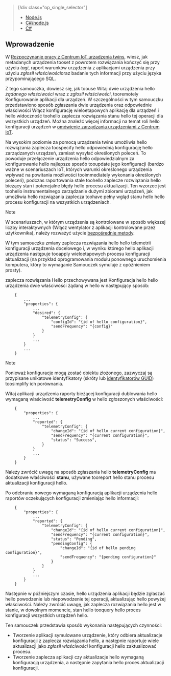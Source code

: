 > [!div class="op_single_selector"]
> * [Node.js](../articles/iot-hub/iot-hub-node-node-twin-how-to-configure.md)
> * [C#/node.js](../articles/iot-hub/iot-hub-csharp-node-twin-how-to-configure.md)
> * [C#](../articles/iot-hub/iot-hub-csharp-csharp-twin-how-to-configure.md)
> 
> 

## <a name="introduction"></a>Wprowadzenie

W [Rozpoczynanie pracy z Centrum IoT urządzenia twins][lnk-twin-tutorial], wiesz, jak metadanych urządzenia tooset z powrotem rozwiązania kończyć się przy użyciu *tagi*, raport warunków urządzenia z aplikacjami urządzenia przy użyciu *zgłosił właściwości*oraz badanie tych informacji przy użyciu języka przypominającego SQL.

Z tego samouczka, dowiesz się, jak toouse Witaj dwie urządzenia hello *żądanego właściwości* wraz z *zgłosił właściwości*, tooremotely Konfigurowanie aplikacji dla urządzeń. W szczególności w tym samouczku przedstawiono sposób zgłaszania dwie urządzenia oraz odpowiednie właściwości Włącz konfigurację wieloetapowych aplikację dla urządzeń i hello widoczność toohello zaplecza rozwiązania stanu hello tej operacji dla wszystkich urządzeń. Można znaleźć więcej informacji na temat roli hello konfiguracji urządzeń w [omówienie zarządzania urządzeniami z Centrum IoT][lnk-dm-overview].

Na wysokim poziomie za pomocą urządzenia twins umożliwia hello rozwiązania zaplecza toospecify hello odpowiednią konfigurację hello zarządzanych urządzeń, zamiast wysyłać określonych poleceń. To powoduje przełączenie urządzenia hello odpowiedzialnym za konfigurowanie hello najlepsze sposób tooupdate jego konfiguracji (bardzo ważne w scenariuszach IoT, których warunki określonego urządzenia wpływać na powitania możliwości tooimmediately wykonania określonych poleceń), podczas raportowania stale toohello zaplecze rozwiązania hello bieżący stan i potencjalne błędy hello procesu aktualizacji. Ten wzorzec jest toohello instrumentalnego zarządzanie dużymi zbiorami urządzeń, jak umożliwia hello rozwiązania zaplecza toohave pełny wgląd stanu hello hello procesu konfiguracji na wszystkich urządzeniach.

> [!NOTE]
> W scenariuszach, w którym urządzenia są kontrolowane w sposób większej liczby interaktywnych (Włącz wentylator z aplikacji kontrolowane przez użytkownika), należy rozważyć użycie [bezpośrednie metody][lnk-methods].
> 
> 

W tym samouczku zmiany zaplecza rozwiązania hello hello telemetrii konfiguracji urządzenia docelowego i, w wyniku którego hello aplikacji urządzenia następuje tooapply wieloetapowych procesu konfiguracji aktualizacji (na przykład oprogramowania modułu ponownego uruchomienia komputera, który to wymaganie Samouczek symuluje z opóźnieniem prosty).

zaplecza rozwiązania Hello przechowywana jest Konfiguracja hello hello urządzenia dwie właściwości żądaną w hello w następujący sposób:

        {
            ...
            "properties": {
                ...
                "desired": {
                    "telemetryConfig": {
                        "configId": "{id of hello configuration}",
                        "sendFrequency": "{config}"
                    }
                }
                ...
            }
            ...
        }

> [!NOTE]
> Ponieważ konfiguracje mogą zostać obiektu złożonego, zazwyczaj są przypisane unikatowe identyfikatory (skróty lub [identyfikatorów GUID][lnk-guid]) toosimplify ich porównania.
> 
> 

Witaj aplikacji urządzenia raporty bieżącej konfiguracji dublowania hello wymaganą właściwość **telemetryConfig** w hello zgłoszonych właściwości:

        {
            "properties": {
                ...
                "reported": {
                    "telemetryConfig": {
                        "changeId": "{id of hello current configuration}",
                        "sendFrequency": "{current configuration}",
                        "status": "Success",
                    }
                }
                ...
            }
        }

Należy zwrócić uwagę na sposób zgłaszania hello **telemetryConfig** ma dodatkowe właściwości **stanu**, używane tooreport hello stanu procesu aktualizacji konfiguracji hello.

Po odebraniu nowego wymaganą konfiguracją aplikacji urządzenia hello raportów oczekujących konfiguracji zmieniając hello informacji:

        {
            "properties": {
                ...
                "reported": {
                    "telemetryConfig": {
                        "changeId": "{id of hello current configuration}",
                        "sendFrequency": "{current configuration}",
                        "status": "Pending",
                        "pendingConfig": {
                            "changeId": "{id of hello pending configuration}",
                            "sendFrequency": "{pending configuration}"
                        }
                    }
                }
                ...
            }
        }

Następnie w późniejszym czasie, hello urządzenia aplikacji będzie zgłaszać hello powodzenie lub niepowodzenie tej operacji, aktualizując hello powyżej właściwości.
Należy zwrócić uwagę, jak zaplecza rozwiązania hello jest w stanie, w dowolnym momencie, stan hello tooquery hello proces konfiguracji wszystkich urządzeń hello.

Ten samouczek przedstawia sposób wykonania następujących czynności:

* Tworzenie aplikacji symulowane urządzenie, który odbiera aktualizacje konfiguracji z zaplecza rozwiązania hello, a następnie raportuje wiele aktualizacji jako *zgłosił właściwości* konfiguracji hello zaktualizować procesu.
* Tworzenie zaplecza aplikacji czy aktualizacje hello wymaganą konfiguracją urządzenia, a następnie zapytania hello proces aktualizacji konfiguracji.

<!-- links -->

[lnk-methods]: ../articles/iot-hub/iot-hub-devguide-direct-methods.md
[lnk-dm-overview]: ../articles/iot-hub/iot-hub-device-management-overview.md
[lnk-twin-tutorial]: ../articles/iot-hub/iot-hub-node-node-twin-getstarted.md
[lnk-guid]: https://en.wikipedia.org/wiki/Globally_unique_identifier
